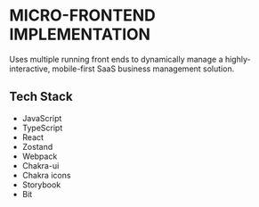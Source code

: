 # MICRO-FRONTEND IMPLEMENTATION
Uses multiple running front ends to dynamically manage a highly-interactive, mobile-first SaaS business management solution.

## Tech Stack
* JavaScript
* TypeScript
* React
* Zostand
* Webpack
* Chakra-ui
* Chakra icons
* Storybook
* Bit

